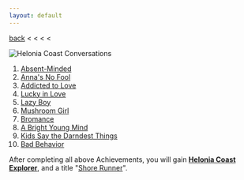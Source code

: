 ```yaml
---
layout: default
---
```


[back](../) < < < <

![Helonia Coast Conversations](helonia-coast-conversations.jpg)

1. [Absent-Minded](https://youtu.be/K4bRtZeDFYI)
2. [Anna's No Fool](https://youtu.be/bCYIw6PvjhE)
3. [Addicted to Love](https://youtu.be/2lXnYaS7gRs)
4. [Lucky in Love](https://youtu.be/vdDFnj5kj78)
5. [Lazy Boy](https://youtu.be/gCSDMya8dcc)
6. [Mushroom Girl](https://youtu.be/d5yVGhnAUUQ)
7. [Bromance](https://youtu.be/mL9sCZvPNVY)
8. [A Bright Young Mind](https://youtu.be/Ehywml26IXU)
9. [Kids Say the Darndest Things](https://youtu.be/Su9xRw-5540)
10. [Bad Behavior](https://youtu.be/_4xPRjtCZZ4)

After completing all above Achievements, you will gain [**Helonia Coast Explorer**](https://www.aurakingdom-db.com/achievement/205-helonia-coast-explorer), and a title "[Shore Runner](https://www.aurakingdom-db.com/title/12-shore-runner)".
